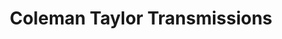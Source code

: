 ---
title: "Coleman Taylor Transmissions"
url: /memphis/coleman-taylor-transmissions/
shop: Autowerkstatt
---